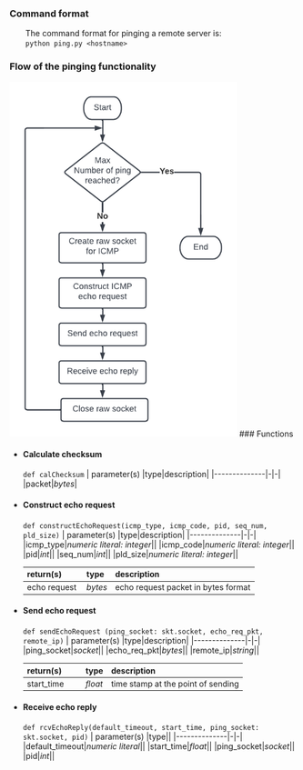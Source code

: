 ### Command format

&emsp;&emsp;The command format for pinging a remote server is:\
&emsp;&emsp;`python ping.py <hostname>`

### Flow of the pinging functionality

<img src="https://github.com/claudiatang/network_programming_python/blob/main/ping/img/ping_flow_chart.png"  width="400" height="auto">
### Functions

- #### Calculate checksum

  `def calChecksum`
  | parameter(s) |type|description|
  |--------------|-|-|
  |packet|_bytes_|

- #### Construct echo request

  `def constructEchoRequest(icmp_type, icmp_code, pid, seq_num, pld_size)`
  | parameter(s) |type|description|
  |--------------|-|-|
  |icmp_type|_numeric literal: integer_||
  |icmp_code|_numeric literal: integer_||
  |pid|_int_||
  |seq_num|_int_||
  |pld_size|_numeric literal: integer_||
  
  |return(s)|type|description|
  |---|---|--|
  |echo request&nbsp;|_bytes_|echo request packet in bytes format|
- #### Send echo request

  `def sendEchoRequest (ping_socket: skt.socket, echo_req_pkt, remote_ip)`
  | parameter(s) |type|description|
  |--------------|-|-|
  |ping_socket|_socket_||
  |echo_req_pkt|_bytes_||
  |remote_ip|_string_||

  |return(s)&emsp;&emsp;|type|description|
  |---|---|--|
  |start_time|_float_|time stamp at the point of sending|

- #### Receive echo reply
  `def rcvEchoReply(default_timeout, start_time, ping_socket: skt.socket, pid)`
  | parameter(s) |type||
  |--------------|-|-|
  |default_timeout|_numeric literal_||
  |start_time|_float_||
  |ping_socket|_socket_||
  |pid|_int_||
